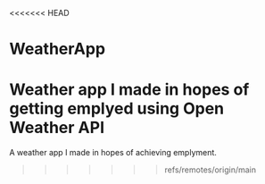 <<<<<<< HEAD
# WeatherApp
Weather app I made in hopes of getting emplyed using Open Weather API
=======
A weather app I made in hopes of achieving emplyment.
>>>>>>> refs/remotes/origin/main
